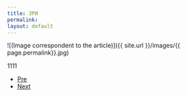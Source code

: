 ```yaml
---
title: ЗРИ
permalink:
layout: default
---
```



![(Image correspondent to the article)]({{ site.url }}/images/{{ page.permalink}}.jpg)

1111

+ [Pre](xxxx)
+ [Next](xxxx)
